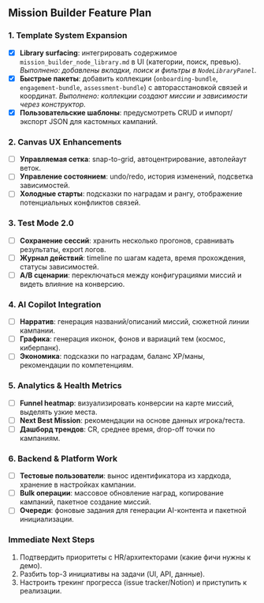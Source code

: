 ## Mission Builder Feature Plan

### 1. Template System Expansion
- [x] **Library surfacing**: интегрировать содержимое `mission_builder_node_library.md` в UI (категории, поиск, превью). _Выполнено: добавлены вкладки, поиск и фильтры в `NodeLibraryPanel`._
- [x] **Быстрые пакеты**: добавить коллекции (`onboarding-bundle`, `engagement-bundle`, `assessment-bundle`) с авторасстановкой связей и координат. _Выполнено: коллекции создают миссии и зависимости через конструктор._
- [x] **Пользовательские шаблоны**: предусмотреть CRUD и импорт/экспорт JSON для кастомных кампаний.

### 2. Canvas UX Enhancements
- [ ] **Управляемая сетка**: snap-to-grid, автоцентрирование, автолейаут веток.
- [ ] **Управление состоянием**: undo/redo, история изменений, подсветка зависимостей.
- [ ] **Холодные старты**: подсказки по наградам и рангу, отображение потенциальных конфликтов связей.

### 3. Test Mode 2.0
- [ ] **Сохранение сессий**: хранить несколько прогонов, сравнивать результаты, export логов.
- [ ] **Журнал действий**: timeline по шагам кадета, время прохождения, статусы зависимостей.
- [ ] **A/B сценарии**: переключаться между конфигурациями миссий и видеть влияние на конверсию.

### 4. AI Copilot Integration
- [ ] **Нарратив**: генерация названий/описаний миссий, сюжетной линии кампании.
- [ ] **Графика**: генерация иконок, фонов и вариаций тем (космос, киберпанк).
- [ ] **Экономика**: подсказки по наградам, баланс XP/маны, рекомендации по компетенциям.

### 5. Analytics & Health Metrics
- [ ] **Funnel heatmap**: визуализировать конверсии на карте миссий, выделять узкие места.
- [ ] **Next Best Mission**: рекомендации на основе данных игрока/теста.
- [ ] **Дашборд трендов**: CR, среднее время, drop-off точки по кампаниям.

### 6. Backend & Platform Work
- [ ] **Тестовые пользователи**: вынос идентификатора из хардкода, хранение в настройках кампании.
- [ ] **Bulk операции**: массовое обновление наград, копирование кампаний, пакетное создание миссий.
- [ ] **Очереди**: фоновые задания для генерации AI-контента и пакетной инициализации.

### Immediate Next Steps
1. Подтвердить приоритеты с HR/архитекторами (какие фичи нужны к демо).
2. Разбить top-3 инициативы на задачи (UI, API, данные).
3. Настроить трекинг прогресса (issue tracker/Notion) и приступить к реализации.
